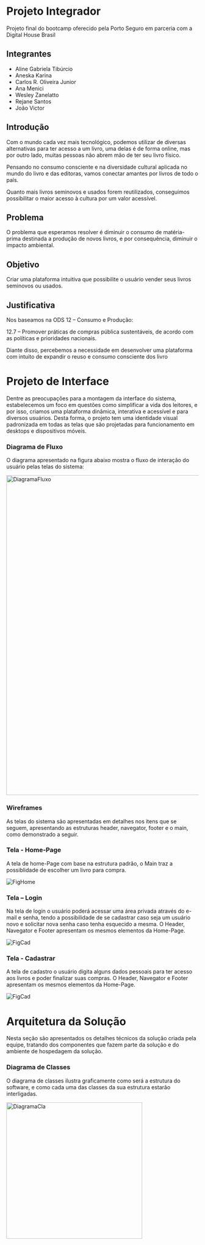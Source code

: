 # Projeto Integrador
Projeto final do bootcamp oferecido pela Porto Seguro em parceria com a Digital House Brasil

## Integrantes

* Aline Gabriela Tibúrcio
* Aneska Karina
* Carlos R. Oliveira Junior
* Ana Menici
* Wesley Zanelatto
* Rejane Santos
* João Victor


## Introdução
Com o mundo cada vez mais tecnológico, podemos utilizar de diversas alternativas para ter acesso a um livro, uma delas é de forma online, mas por outro lado, muitas pessoas não abrem mão de ter seu livro físico.

Pensando no consumo consciente e na diversidade cultural aplicada no mundo do livro e das editoras, vamos conectar amantes por livros de todo o país. 

Quanto mais livros seminovos e usados forem reutilizados, conseguimos possibilitar o maior acesso à cultura por um valor acessível.

## Problema
O problema que esperamos resolver é diminuir o consumo de matéria-prima destinada a produção de novos livros, e por consequência, diminuir o impacto ambiental.

## Objetivo

Criar uma plataforma intuitiva que possibilite o usuário vender seus livros seminovos ou usados.

## Justificativa

Nos baseamos na ODS 12 – Consumo e Produção:

12.7 – Promover práticas de compras pública sustentáveis, de acordo com as políticas e prioridades nacionais.

Diante disso, percebemos a necessidade em desenvolver uma plataforma com intuito de expandir o reuso e consumo consciente dos livro

# Projeto de Interface

Dentre as preocupações para a montagem da interface do sistema, estabelecemos um foco em questões como simplificar a vida dos leitores, e por isso, criamos uma plataforma dinâmica, interativa e acessível e para diversos usuários. Desta forma, o projeto tem uma identidade visual padronizada em todas as telas que são projetadas para funcionamento em desktops e dispositivos móveis.

### Diagrama de Fluxo

O diagrama apresentado na figura abaixo mostra o fluxo de interação do usuário pelas telas do sistema:

<img width="835" alt="DiagramaFluxo" src="https://user-images.githubusercontent.com/82852325/165625562-3954c4d4-6e73-4178-a04e-c95b8ac3ba8f.png">

### Wireframes
As telas do sistema são apresentadas em detalhes nos itens que se seguem, apresentando as estruturas header, navegator, footer e o main, como demonstrado a seguir.

### Tela - Home-Page
A tela de home-Page com base na estrutura padrão, o Main traz a possiblidade de escolher um livro para compra. 

![FigHome](https://user-images.githubusercontent.com/82852325/165624669-83ca3039-761d-45d1-afd2-54bed92559e2.png)

### Tela – Login

Na tela de login o usuário poderá acessar uma área privada através do e-mail e senha, tendo a possibilidade de se cadastrar caso seja um usuário novo e solicitar nova senha caso tenha esquecido a mesma. O Header, Navegator e Footer apresentam os mesmos elementos da Home-Page. 

![FigCad](https://user-images.githubusercontent.com/82852325/165627774-59ffa5b2-fa0b-41d8-b69a-ad4c9191fa4d.png)

### Tela - Cadastrar

A tela de cadastro o usuário digita alguns dados pessoais para ter acesso aos livros e poder finalizar suas compras. O Header, Navegator e Footer apresentam os mesmos elementos da Home-Page.

![FigCad](https://user-images.githubusercontent.com/82852325/165625281-50074ede-9a2f-4cde-a2a3-26441da22833.png)


# Arquitetura da Solução

Nesta seção são apresentados os detalhes técnicos da solução criada pela equipe, tratando dos componentes que fazem parte da solução e do ambiente de hospedagem da solução.

### Diagrama de Classes

O diagrama de classes ilustra graficamente como será a estrutura do software, e como cada uma das classes da sua estrutura estarão interligadas.

<img width="356" alt="DiagramaCla" src="https://user-images.githubusercontent.com/82852325/165629447-b39dfedb-2fd9-4a2a-9d95-5be0cd984924.png">


